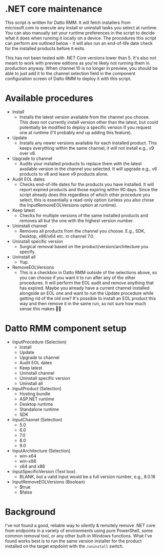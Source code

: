 # .NET core maintenance
This script is written for Datto RMM. It will fetch installers from microsoft.com to execute any install or uninstall tasks you select at runtime. You can also manually set your runtime preferences in the script to decide what it does when running it locally on a device. The procedures this script can perform are outlined below - it will also run an end-of-life date check for the installed products before it exits.

This has not been tested with .NET Core versions lower than 5. It's also not meant to work with preview editions as you're likely not running them in production anyway. When channel 10 is no longer in preview, you should be able to just add it to the channel selection field in the component configuration screen of Datto RMM to deploy it with this script.

# Available procedures
- Install
    - Installs the latest version available from the channel you choose. This does not currently install version other than the latest, but could potentially be modified to deploy a specific version if you request one at runtime (I'll probably end up adding this feature).
- Update
    - Installs any newer versions available for each installed product. This keeps everything within the same channel, it will not install e.g., v9 over v8.
- Upgrade to channel
    - Audits your installed products to replace them with the latest available version in the channel you selected. It will upgrade e.g., v6 products to v8 and leave v9 products alone.
- Audit EOL dates
    - Checks end-of-life dates for the products you have installed. It will report expired products and those expiring within 90 days. Since the script already does this regardless of which other procedure you select, this is essentially a read-only option (unless you also chose the InputRemoveEOLVersions option at runtime).
- Keep latest
    - Checks for multiple versions of the same installed products and removes all but the one with the highest version number.
- Uninstall channel
    - Removes all products from the channel you choose. E.g., SDK, Desktop, x86/x64 etc. in channel 7.0.
- Uninstall specific version
    - Surgical removal based on the product/version/architecture you specify.
- Uninstall all
    - Yup.
- RemoveEOLVersions
    - This is a checkbox in Datto RMM outside of the selections above, so you can choose if you want it to run after any of the other procedures. It will perform the EOL audit and remove anything that has expired. Maybe you already have a current channel installed alongside an EOL one and want to run the Update procedure while getting rid of the old one? It's possible to install an EOL product this way and then remove it in the same run, so not sure how much sense this makes 🤷‍♂️

# Datto RMM component setup
- InputProcedure (Selection)
    - Install
    - Update
    - Upgrade to channel
    - Audit EOL dates
    - Keep latest
    - Uninstall channel
    - Uninstall specific version
    - Uninstall all
- InputProduct (Selection)
    - Hosting bundle
    - ASP.NET runtime
    - Desktop runtime
    - Standalone runtime
    - SDK
- InputChannel (Selection)
    - 5.0
    - 6.0
    - 7.0
    - 8.0
    - 9.0
- InputArchitecture (Selection)
    - win-x64
    - win-x86
    - x64 and x86
- InputSpecificVersion (Text box)
    - BLANK, but a valid input would be a full version number, e.g., 8.0.16
- InputRemoveEOLVersions (Boolean)
    - $true
    - $false

# Background
I've not found a good, reliable way to silently & remotely remove .NET core from endpoints in a variety of environments using pure PowerShell, some common removal tool, or any other built-in Windows functions. What I've found works best is to run the same version installer for the product installed on the target enpdoint with the `/uninstall` switch.
